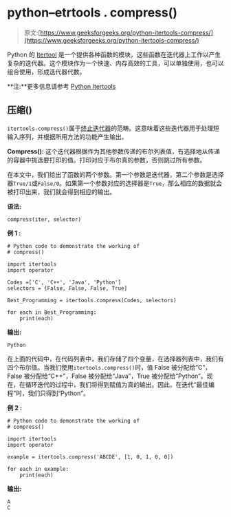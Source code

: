 # python–etrtools . compress()

> 原文:[https://www.geeksforgeeks.org/python-itertools-compress/](https://www.geeksforgeeks.org/python-itertools-compress/)

Python 的 [Itertool](https://www.geeksforgeeks.org/python-itertools/) 是一个提供各种函数的模块，这些函数在迭代器上工作以产生复杂的迭代器。这个模块作为一个快速、内存高效的工具，可以单独使用，也可以组合使用，形成迭代器代数。

**注:**更多信息请参考 [Python Itertools](https://www.geeksforgeeks.org/python-itertools/)

## 压缩()

`itertools.compress()`属于[终止迭代器](https://www.geeksforgeeks.org/python-itertools/#terminate)的范畴。这意味着这些迭代器用于处理短输入序列，并根据所用方法的功能产生输出。

**Compress():** 这个迭代器根据作为其他参数传递的布尔列表值，有选择地从传递的容器中挑选要打印的值。打印对应于布尔真的参数，否则跳过所有参数。

在本文中，我们给出了函数的两个参数。第一个参数是迭代器，第二个参数是选择器`True/1`或`False/0`。如果第一个参数对应的选择器是`True`，那么相应的数据就会被打印出来，我们就会得到相应的输出。

**语法:**

```
compress(iter, selector)
```

**例 1 :**

```
# Python code to demonstrate the working of   
# compress() 

import itertools
import operator

Codes =['C', 'C++', 'Java', 'Python']
selectors = [False, False, False, True]

Best_Programming = itertools.compress(Codes, selectors)

for each in Best_Programming:
    print(each)
```

**输出:**

```
Python

```

在上面的代码中，在代码列表中，我们存储了四个变量，在选择器列表中，我们有四个布尔值。当我们使用`itertools.compress()`时，值 False 被分配给“C”，False 被分配给“C++”，False 被分配给“Java”，True 被分配给“Python”。现在，在循环迭代的过程中，我们将得到赋值为真的输出。因此，在迭代“最佳编程”时，我们只得到“Python”。

**例 2 :**

```
# Python code to demonstrate the working of   
# compress() 

import itertools
import operator

example = itertools.compress('ABCDE', [1, 0, 1, 0, 0])

for each in example:
    print(each)
```

**输出:**

```
A
C

```